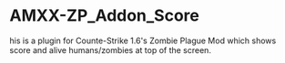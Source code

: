 # AMXX-ZP_Addon_Score
his is a plugin for Counte-Strike 1.6's Zombie Plague Mod which shows score and alive humans/zombies at top of the screen.
